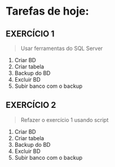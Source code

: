 # Tarefas de hoje:

## EXERCÍCIO 1
> Usar ferramentas do SQL Server
1. Criar BD
2. Criar tabela
3. Backup do BD
4. Excluir BD
5. Subir banco com o backup

## EXERCÍCIO 2
> Refazer o exercício 1 usando script
1. Criar BD
2. Criar tabela
3. Backup do BD
4. Excluir BD
5. Subir banco com o backup
